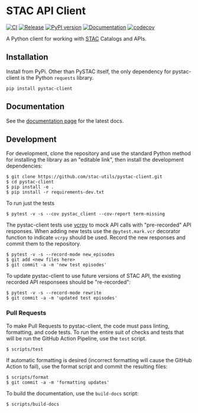 STAC API Client
===============

[![CI](https://github.com/stac-utils/pystac-client/actions/workflows/continuous-integration.yml/badge.svg)](https://github.com/stac-utils/pystac-client/actions/workflows/continuous-integration.yml)
[![Release](https://github.com/stac-utils/pystac-client/actions/workflows/release.yml/badge.svg)](https://github.com/stac-utils/pystac-client/actions/workflows/release.yml)
[![PyPI version](https://badge.fury.io/py/pystac-client.svg)](https://badge.fury.io/py/pystac-client)
[![Documentation](https://readthedocs.org/projects/pystac-client/badge/?version=latest)](https://pystac-client.readthedocs.io/en/latest/)
[![codecov](https://codecov.io/gh/stac-utils/pystac-client/branch/main/graph/badge.svg)](https://codecov.io/gh/stac-utils/pystac-client)


A Python client for working with [STAC](https://stacspec.org/) Catalogs and APIs.

## Installation

Install from PyPi. Other than PySTAC itself, the only dependency for pystac-client is the Python `requests` library.

```shell
pip install pystac-client
```

## Documentation

See the [documentation page](https://pystac-client.readthedocs.io/en/latest/) for the latest docs.

## Development

For development, clone the repository and use the standard Python method for installing
the library as an "editable link", then install the development dependencies:

```shell
$ git clone https://github.com/stac-utils/pystac-client.git
$ cd pystac-client
$ pip install -e .
$ pip install -r requirements-dev.txt
```

To run just the tests

```shell
$ pytest -v -s --cov pystac_client --cov-report term-missing
```

The pystac-client tests use [vcrpy](https://vcrpy.readthedocs.io/en/latest/) to mock API calls
with "pre-recorded" API responses. When adding new tests use the `@pytest.mark.vcr` decorator
function to indicate `vcrpy` should be used. Record the new responses and commit them to the 
repository.

```shell
$ pytest -v -s --record-mode new_episodes
$ git add <new files here>
$ git commit -a -m 'new test episodes'
```

To update pystac-client to use future versions of STAC API, the existing recorded API responsees
should be "re-recorded":

```shell
$ pytest -v -s --record-mode rewrite
$ git commit -a -m 'updated test episodes'
```

### Pull Requests

To make Pull Requests to pystac-client, the code must pass linting, formatting, and code tests. To run 
the entire suit of checks and tests that will be run the GitHub Action Pipeline, use the `test` script.

```shell
$ scripts/test
```

If automatic formatting is desired (incorrect formatting will cause the GitHub Action to fail),
use the format script and commit the resulting files:

```shell
$ scripts/format
$ git commit -a -m 'formatting updates'
```

To build the documentation, use the `build-docs` script:

```shell
$ scripts/build-docs
```
